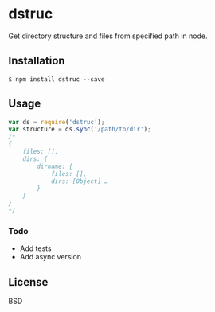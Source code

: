 # dstruc

Get directory structure and files from specified path in node.

## Installation

    $ npm install dstruc --save

## Usage

```js
var ds = require('dstruc');
var structure = ds.sync('/path/to/dir');
/*
{
	files: [],
	dirs: {
		dirname: {
			files: [],
			dirs: [Object] …
		}
	}
}
*/
```

### Todo
* Add tests
* Add async version

## License

BSD